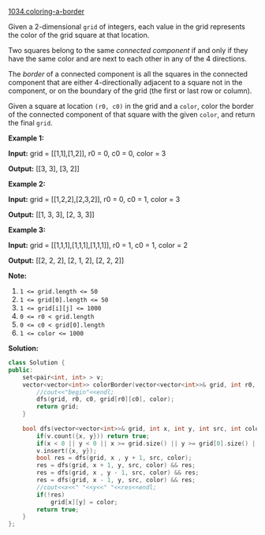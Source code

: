 [1034.coloring-a-border](https://leetcode.com/problems/coloring-a-border/)  

Given a 2-dimensional `grid` of integers, each value in the grid represents the color of the grid square at that location.

Two squares belong to the same _connected component_ if and only if they have the same color and are next to each other in any of the 4 directions.

The _border_ of a connected component is all the squares in the connected component that are either 4-directionally adjacent to a square not in the component, or on the boundary of the grid (the first or last row or column).

Given a square at location `(r0, c0)` in the grid and a `color`, color the border of the connected component of that square with the given `color`, and return the final `grid`.

**Example 1:**

  
**Input:** grid = \[\[1,1\],\[1,2\]\], r0 = 0, c0 = 0, color = 3
  
**Output:** \[\[3, 3\], \[3, 2\]\]
  

**Example 2:**

  
**Input:** grid = \[\[1,2,2\],\[2,3,2\]\], r0 = 0, c0 = 1, color = 3
  
**Output:** \[\[1, 3, 3\], \[2, 3, 3\]\]
  

**Example 3:**

  
**Input:** grid = \[\[1,1,1\],\[1,1,1\],\[1,1,1\]\], r0 = 1, c0 = 1, color = 2
  
**Output:** \[\[2, 2, 2\], \[2, 1, 2\], \[2, 2, 2\]\]

**Note:**

1.  `1 <= grid.length <= 50`
2.  `1 <= grid[0].length <= 50`
3.  `1 <= grid[i][j] <= 1000`
4.  `0 <= r0 < grid.length`
5.  `0 <= c0 < grid[0].length`
6.  `1 <= color <= 1000`  



**Solution:**  

```cpp
class Solution {
public:
    set<pair<int, int> > v;
    vector<vector<int>> colorBorder(vector<vector<int>>& grid, int r0, int c0, int color) {
        //cout<<"begin"<<endl;
        dfs(grid, r0, c0, grid[r0][c0], color);
        return grid;
    }
    
    bool dfs(vector<vector<int>>& grid, int x, int y, int src, int color) {
        if(v.count({x, y})) return true;
        if(x < 0 || y < 0 || x >= grid.size() || y >= grid[0].size() || grid[x][y] != src ) return false;
        v.insert({x, y});
        bool res = dfs(grid, x , y + 1, src, color);
        res = dfs(grid, x + 1, y, src, color) && res;
        res = dfs(grid, x , y - 1, src, color) && res;
        res = dfs(grid, x - 1, y, src, color) && res;
        //cout<<x<<" "<<y<<" "<<res<<endl;
        if(!res)
            grid[x][y] = color;
        return true;
    }
};
```
      